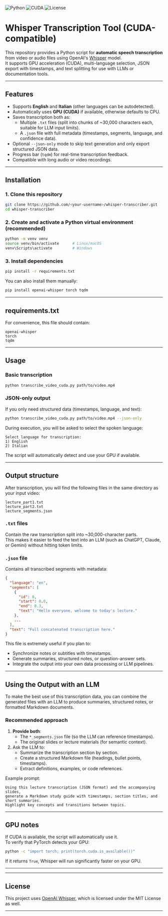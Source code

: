 ![Python](https://img.shields.io/badge/python-3.10+-blue.svg)
![CUDA](https://img.shields.io/badge/CUDA-Supported-green.svg)
![License](https://img.shields.io/badge/license-MIT-lightgrey.svg)

# Whisper Transcription Tool (CUDA-compatible)

This repository provides a Python script for **automatic speech transcription** from video or audio files using OpenAI's [Whisper](https://github.com/openai/whisper) model.  
It supports GPU acceleration (CUDA), multi-language selection, JSON export with timestamps, and text splitting for use with LLMs or documentation tools.

---

## Features

- Supports **English** and **Italian** (other languages can be autodetected).
- Automatically uses **GPU (CUDA)** if available, otherwise defaults to CPU.
- Saves transcription both as:
  - Multiple `.txt` files (split into chunks of ~30,000 characters each, suitable for LLM input limits).
  - A `.json` file with full metadata (timestamps, segments, language, and confidence data).
- Optional `--json-only` mode to skip text generation and only export structured JSON data.
- Progress bar (`tqdm`) for real-time transcription feedback.
- Compatible with long audio or video recordings.

---

## Installation

### 1. Clone this repository
```bash
git clone https://github.com/<your-username>/whisper-transcriber.git
cd whisper-transcriber
```

### 2. Create and activate a Python virtual environment (recommended)
```bash
python -m venv venv
source venv/bin/activate      # Linux/macOS
venv\Scripts\activate         # Windows
```

### 3. Install dependencies
```bash
pip install -r requirements.txt
```

You can also install them manually:
```bash
pip install openai-whisper torch tqdm
```

---

## requirements.txt

For convenience, this file should contain:
```
openai-whisper
torch
tqdm
```

---

## Usage

### Basic transcription
```bash
python transcribe_video_cuda.py path/to/video.mp4
```

### JSON-only output
If you only need structured data (timestamps, language, and text):
```bash
python transcribe_video_cuda.py path/to/video.mp4 --json-only
```

During execution, you will be asked to select the spoken language:
```
Select language for transcription:
1) English
2) Italian
```

The script will automatically detect and use your GPU if available.

---

## Output structure

After transcription, you will find the following files in the same directory as your input video:

```
lecture_part1.txt
lecture_part2.txt
lecture_segments.json
```

### `.txt` files
Contain the raw transcription split into ~30,000-character parts.  
This makes it easier to feed the text into an LLM (such as ChatGPT, Claude, or Gemini) without hitting token limits.

### `.json` file
Contains all transcribed segments with metadata:

```json
{
  "language": "en",
  "segments": [
    {
      "id": 0,
      "start": 0.0,
      "end": 8.3,
      "text": "Hello everyone, welcome to today's lecture."
    },
    ...
  ],
  "text": "Full concatenated transcription here."
}
```

This file is extremely useful if you plan to:
- Synchronize notes or subtitles with timestamps.
- Generate summaries, structured notes, or question-answer sets.
- Integrate the output into your own data processing or LLM pipelines.

---

## Using the Output with an LLM

To make the best use of this transcription data, you can combine the generated files with an LLM to produce summaries, structured notes, or formatted Markdown documents.

### Recommended approach

1. **Provide both**:
   - The `*_segments.json` file (so the LLM can reference timestamps).
   - The original slides or lecture materials (for semantic context).
2. Ask the LLM to:
   - Summarize the transcription section by section.
   - Create a structured Markdown file (headings, bullet points, timestamps).
   - Extract definitions, examples, or code references.

Example prompt:
```
Using this lecture transcription (JSON format) and the accompanying slides, 
generate a Markdown study guide with timestamps, section titles, and short summaries.
Highlight key concepts and transitions between topics.
```

---

## GPU notes

If CUDA is available, the script will automatically use it.  
To verify that PyTorch detects your GPU:
```bash
python -c "import torch; print(torch.cuda.is_available())"
```

If it returns `True`, Whisper will run significantly faster on your GPU.

---
---

## License

This project uses [OpenAI Whisper](https://github.com/openai/whisper), which is licensed under the MIT License as well.

---


